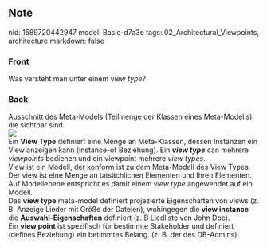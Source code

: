 ## Note
nid: 1589720442947
model: Basic-d7a3e
tags: 02_Architectural_Viewpoints, architecture
markdown: false

### Front
Was versteht man unter einem v<i>iew type</i>?

### Back
<div>
  Ausschnitt des Meta-Models (Teilmenge der Klassen eines
  Meta-Modells), die sichtbar sind.
</div>
<div><img src=
paste-62a879e564c945f5f7787a5a08721b1f48c9b84c.jpg></div>
<div>
  <div>
    Ein <b>View Type</b> definiert eine Menge an Meta-Klassen,
    dessen Instanzen ein View anzeigen kann (instance-of
    Beziehung). Ein <i><b>view type</b></i> can mehrere
    <i>viewpoints</i> bedienen und ein viewpoint mehrere <i>view
    types</i>.
  </div>
</div>
<div>
  View ist ein Modell, der konform ist zu dem Meta-Modell des View
  Types. Der view ist eine Menge an tatsächlichen Elementen und
  Ihren Elementen. Auf Modellebene entspricht es damit einem
  <i>view type</i> angewendet auf ein Modell.
</div>
<div>
  <div>
    <div>
      Das <b>view type</b> meta-model definiert projezierte
      Eigenschaften von views (z. B. Anzeige Lieder mit Größe der
      Dateien), wohingegen die <b>view instance</b> die
      <b>Auswahl-Eigenschaften</b> definiert (z. B Liedliste von
      John Doe).
    </div>
  </div>
  <div>
    Ein <b>view point</b> ist spezifisch für bestimmte Stakeholder
    und definiert (defines Beziehung) ein betimmtes Belang. (z. B.
    der des DB-Admins)
  </div>
</div>
